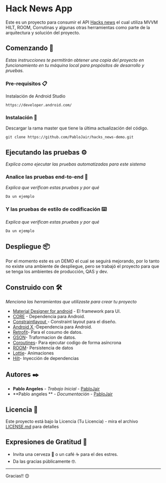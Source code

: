 # Hack News App

Este es un proyecto para consumir el API [Hacks news](https://hn.algolia.com/) el cual utiliza MVVM HILT, ROOM, Corrutinas y algunas otras herramientas como parte de la arquitectura y solución del proyecto.
## Comenzando 🚀

_Estas instrucciones te permitirán obtener una copia del proyecto en funcionamiento en tu máquina local para propósitos de desarrollo y pruebas._


### Pre-requisitos 📋

Instalación  de Android Studio

```
https://developer.android.com/
```

### Instalación 🔧

Descargar la rama master que tiene la última actualización del código.

```
git clone https://github.com/PabloJair/hacks_news-demo.git
```


## Ejecutando las pruebas ⚙️

_Explica como ejecutar las pruebas automatizadas para este sistema_

### Analice las pruebas end-to-end 🔩

_Explica que verifican estas pruebas y por qué_

```
Da un ejemplo
```

### Y las pruebas de estilo de codificación ⌨️

_Explica que verifican estas pruebas y por qué_

```
Da un ejemplo
```

## Despliegue 📦

Por el momento este es un DEMO el cual se seguirá mejorando, por lo tanto no existe una ambiente de despliegue, pero se trabajó  el proyecto para que se tenga los ambientes  de  producción, QAS y dev.
## Construido con 🛠️

_Menciona las herramientas que utilizaste para crear tu proyecto_

* [Material Designer for android](https://github.com/material-components/material-components-android/releases) - El framework para UI.
* [CORE](https://developer.android.com/jetpack/androidx/releases/core) - Dependencia para Android.
* [Constraintlayout ](https://developer.android.com/jetpack/androidx/releases/constraintlayout) - Constraint layout  para el diseño.
* [Android X ](https://developer.android.com/jetpack/androidx) -Dependencia para Android.
* [Retrofit](https://square.github.io/retrofit/)- Para el cosumo de datos.
* [GSON](https://github.com/google/gson)- Traformacion de datos.
* [Coroutines](https://developer.android.com/kotlin/coroutines)- Para  ejecutar codigo de forma asíncrona
* [ROOM](https://developer.android.com/jetpack/androidx/releases/room)- Persistencia de datos
* [Lottie](https://lottiefiles.com/)- Animaciones 
* [Hilt](https://developer.android.com/training/dependency-injection/hilt-android)- Inyección de dependencias


## Autores ✒️


* **Pablo Angeles** - *Trabajo Inicial* - [PabloJair](https://github.com/PabloJair)
* **Pablo angeles ** - *Documentación* - [PabloJair](https://github.com/PabloJair)

## Licencia 📄

Este proyecto está bajo la Licencia (Tu Licencia) - mira el archivo [LICENSE.md](LICENSE.md) para detalles

## Expresiones de Gratitud 🎁

* Invita una cerveza 🍺 o un café ☕ para el des estres. 
* Da las gracias públicamente 🤓.



---
Gracias!! 😊
